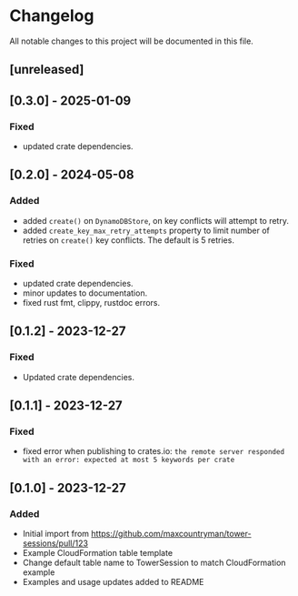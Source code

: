 # Changelog

All notable changes to this project will be documented in this file.

## [unreleased]

## [0.3.0] - 2025-01-09

### Fixed

- updated crate dependencies.


## [0.2.0] - 2024-05-08

### Added

- added `create()` on `DynamoDBStore`, on key conflicts will attempt to retry.
- added `create_key_max_retry_attempts` property to limit number of retries on `create()` key conflicts. The default is 5 retries.

### Fixed

- updated crate dependencies.
- minor updates to documentation.
- fixed rust fmt, clippy, rustdoc errors.


## [0.1.2] - 2023-12-27

### Fixed

- Updated crate dependencies. 


## [0.1.1] - 2023-12-27

### Fixed

- fixed error when publishing to crates.io: `the remote server responded with an error: expected at most 5 keywords per crate` 


## [0.1.0] - 2023-12-27

### Added

- Initial import from https://github.com/maxcountryman/tower-sessions/pull/123
- Example CloudFormation table template
- Change default table name to TowerSession to match CloudFormation example
- Examples and usage updates added to README
